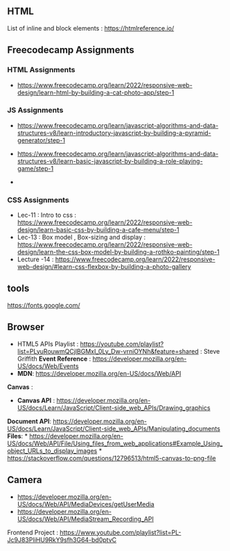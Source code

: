 ## HTML 
List of inline and block elements : https://htmlreference.io/

## Freecodecamp Assignments

### HTML Assignments
* https://www.freecodecamp.org/learn/2022/responsive-web-design/learn-html-by-building-a-cat-photo-app/step-1


### JS Assignments
* https://www.freecodecamp.org/learn/javascript-algorithms-and-data-structures-v8/learn-introductory-javascript-by-building-a-pyramid-generator/step-1
* https://www.freecodecamp.org/learn/javascript-algorithms-and-data-structures-v8/learn-basic-javascript-by-building-a-role-playing-game/step-1

* 

### CSS Assignments
* Lec-11 : Intro to css : https://www.freecodecamp.org/learn/2022/responsive-web-design/learn-basic-css-by-building-a-cafe-menu/step-1
* Lec-13 : Box model , Box-sizing and display : https://www.freecodecamp.org/learn/2022/responsive-web-design/learn-the-css-box-model-by-building-a-rothko-painting/step-1 
* Lecture -14 : https://www.freecodecamp.org/learn/2022/responsive-web-design/#learn-css-flexbox-by-building-a-photo-gallery

## tools
https://fonts.google.com/


## Browser 
* HTML5 APIs Playlist : https://youtube.com/playlist?list=PLyuRouwmQCjlBGMxI_0Ly_Dw-vrniOYNh&feature=shared : Steve Griffith
**Event Reference** : https://developer.mozilla.org/en-US/docs/Web/Events
* **MDN**: https://developer.mozilla.org/en-US/docs/Web/API

**Canvas** :
* **Canvas API** : https://developer.mozilla.org/en-US/docs/Learn/JavaScript/Client-side_web_APIs/Drawing_graphics

**Document API**: https://developer.mozilla.org/en-US/docs/Learn/JavaScript/Client-side_web_APIs/Manipulating_documents
**Files**: * https://developer.mozilla.org/en-US/docs/Web/API/File/Using_files_from_web_applications#Example_Using_object_URLs_to_display_images 
            * https://stackoverflow.com/questions/12796513/html5-canvas-to-png-file
## Camera
* https://developer.mozilla.org/en-US/docs/Web/API/MediaDevices/getUserMedia
* https://developer.mozilla.org/en-US/docs/Web/API/MediaStream_Recording_API


 
Frontend Project : https://www.youtube.com/playlist?list=PL-Jc9J83PIiHU9RkY9sfh3G64-bd0ptvC

